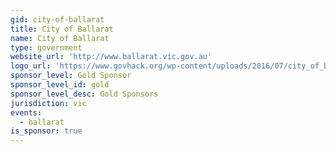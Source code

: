 ```yaml
---
gid: city-of-ballarat
title: City of Ballarat
name: City of Ballarat
type: government
website_url: 'http://www.ballarat.vic.gov.au'
logo_url: 'https://www.govhack.org/wp-content/uploads/2016/07/city_of_ballarat.png'
sponsor_level: Gold Sponsor
sponsor_level_id: gold
sponsor_level_desc: Gold Sponsors
jurisdiction: vic
events:
  - ballarat
is_sponsor: true
---
```

